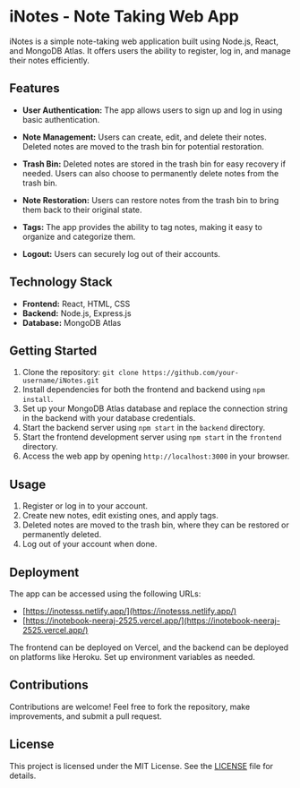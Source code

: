 # iNotes - Note Taking Web App

iNotes is a simple note-taking web application built using Node.js, React, and MongoDB Atlas. It offers users the ability to register, log in, and manage their notes efficiently.

## Features

- **User Authentication:** The app allows users to sign up and log in using basic authentication.

- **Note Management:** Users can create, edit, and delete their notes. Deleted notes are moved to the trash bin for potential restoration.

- **Trash Bin:** Deleted notes are stored in the trash bin for easy recovery if needed. Users can also choose to permanently delete notes from the trash bin.

- **Note Restoration:** Users can restore notes from the trash bin to bring them back to their original state.

- **Tags:** The app provides the ability to tag notes, making it easy to organize and categorize them.

- **Logout:** Users can securely log out of their accounts.

## Technology Stack

- **Frontend:** React, HTML, CSS
- **Backend:** Node.js, Express.js
- **Database:** MongoDB Atlas

## Getting Started

1. Clone the repository: `git clone https://github.com/your-username/iNotes.git`
2. Install dependencies for both the frontend and backend using `npm install`.
3. Set up your MongoDB Atlas database and replace the connection string in the backend with your database credentials.
4. Start the backend server using `npm start` in the `backend` directory.
5. Start the frontend development server using `npm start` in the `frontend` directory.
6. Access the web app by opening `http://localhost:3000` in your browser.

## Usage

1. Register or log in to your account.
2. Create new notes, edit existing ones, and apply tags.
3. Deleted notes are moved to the trash bin, where they can be restored or permanently deleted.
4. Log out of your account when done.

## Deployment

The app can be accessed using the following URLs:
- [https://inotesss.netlify.app/](https://inotesss.netlify.app/)
- [https://inotebook-neeraj-2525.vercel.app/](https://inotebook-neeraj-2525.vercel.app/)

The frontend can be deployed on Vercel, and the backend can be deployed on platforms like Heroku. Set up environment variables as needed.

## Contributions

Contributions are welcome! Feel free to fork the repository, make improvements, and submit a pull request.

## License

This project is licensed under the MIT License. See the [LICENSE](LICENSE) file for details.
